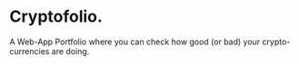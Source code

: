 # Cryptofolio.
A Web-App Portfolio where you can check how good (or bad) your crypto-currencies are doing.
